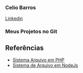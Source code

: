 ### Celio Barros


 [Linkedin](https://www.linkedin.com/in/celio-barros-b946b055/)
 

 ### Meus Projetos no Git

 ## Referências
- [Sistema Arquivo em PHP](https://git-scm.com/doc)
- [Sistema de Arquivo em NodeJs](https://docs.github.com/)

